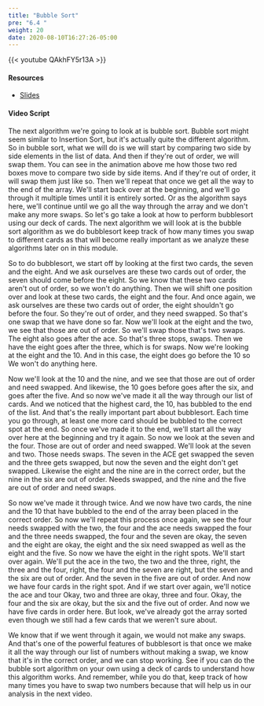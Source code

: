 ```yaml
---
title: "Bubble Sort"
pre: "6.4 "
weight: 20
date: 2020-08-10T16:27:26-05:00
---
```


{{< youtube QAkhFY5r13A >}}

#### Resources

* [Slides](/1-cc110/06-algorithms/slides/6-Algorithms.pdf)

#### Video Script

The next algorithm we're going to look at is bubble sort. Bubble sort might seem similar to Insertion Sort, but it's actually quite the different algorithm. So in bubble sort, what we will do is we will start by comparing two side by side elements in the list of data. And then if they're out of order, we will swap them. You can see in the animation above me how those two red boxes move to compare two side by side items. And if they're out of order, it will swap them just like so. Then we'll repeat that once we get all the way to the end of the array. We'll start back over at the beginning, and we'll go through it multiple times until it is entirely sorted. Or as the algorithm says here, we'll continue until we go all the way through the array and we don't make any more swaps. So let's go take a look at how to perform bubblesort using our deck of cards. The next algorithm we will look at is the bubble sort algorithm as we do bubblesort keep track of how many times you swap to different cards as that will become really important as we analyze these algorithms later on in this module. 

So to do bubblesort, we start off by looking at the first two cards, the seven and the eight. And we ask ourselves are these two cards out of order, the seven should come before the eight. So we know that these two cards aren't out of order, so we won't do anything. Then we will shift one position over and look at these two cards, the eight and the four. And once again, we ask ourselves are these two cards out of order, the eight shouldn't go before the four. So they're out of order, and they need swapped. So that's one swap that we have done so far. Now we'll look at the eight and the two, we see that those are out of order. So we'll swap those that's two swaps. The eight also goes after the ace. So that's three stops, swaps. Then we have the eight goes after the three, which is for swaps. Now we're looking at the eight and the 10. And in this case, the eight does go before the 10 so We won't do anything here. 

Now we'll look at the 10 and the nine, and we see that those are out of order and need swapped. And likewise, the 10 goes before goes after the six, and goes after the five. And so now we've made it all the way through our list of cards. And we noticed that the highest card, the 10, has bubbled to the end of the list. And that's the really important part about bubblesort. Each time you go through, at least one more card should be bubbled to the correct spot at the end. So once we've made it to the end, we'll start all the way over here at the beginning and try it again. So now we look at the seven and the four. Those are out of order and need swapped. We'll look at the seven and two. Those needs swaps. The seven in the ACE get swapped the seven and the three gets swapped, but now the seven and the eight don't get swapped. Likewise the eight and the nine are in the correct order, but the nine in the six are out of order. Needs swapped, and the nine and the five are out of order and need swaps. 

So now we've made it through twice. And we now have two cards, the nine and the 10 that have bubbled to the end of the array been placed in the correct order. So now we'll repeat this process once again, we see the four needs swapped with the two, the four and the ace needs swapped the four and the three needs swapped, the four and the seven are okay, the seven and the eight are okay, the eight and the six need swapped as well as the eight and the five. So now we have the eight in the right spots. We'll start over again. We'll put the ace in the two, the two and the three, right, the three and the four, right, the four and the seven are right, but the seven and the six are out of order. And the seven in the five are out of order. And now we have four cards in the right spot. And if we start over again, we'll notice the ace and tour Okay, two and three are okay, three and four. Okay, the four and the six are okay, but the six and the five out of order. And now we have five cards in order here. But look, we've already got the array sorted even though we still had a few cards that we weren't sure about. 

We know that if we went through it again, we would not make any swaps. And that's one of the powerful features of bubblesort is that once we make it all the way through our list of numbers without making a swap, we know that it's in the correct order, and we can stop working. See if you can do the bubble sort algorithm on your own using a deck of cards to understand how this algorithm works. And remember, while you do that, keep track of how many times you have to swap two numbers because that will help us in our analysis in the next video.